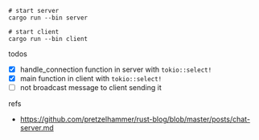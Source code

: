 

``` 
# start server
cargo run --bin server

# start client
cargo run --bin client
```

todos
- [x] handle_connection function in server  with `tokio::select!`
- [x] main function in client with `tokio::select!`
- [ ] not broadcast message to client sending it

refs
- https://github.com/pretzelhammer/rust-blog/blob/master/posts/chat-server.md